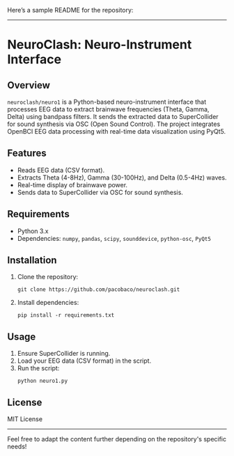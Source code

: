 Here’s a sample README for the repository:

---

# NeuroClash: Neuro-Instrument Interface

## Overview
`neuroclash/neuro1` is a Python-based neuro-instrument interface that processes EEG data to extract brainwave frequencies (Theta, Gamma, Delta) using bandpass filters. It sends the extracted data to SuperCollider for sound synthesis via OSC (Open Sound Control). The project integrates OpenBCI EEG data processing with real-time data visualization using PyQt5.

## Features
- Reads EEG data (CSV format).
- Extracts Theta (4-8Hz), Gamma (30-100Hz), and Delta (0.5-4Hz) waves.
- Real-time display of brainwave power.
- Sends data to SuperCollider via OSC for sound synthesis.

## Requirements
- Python 3.x
- Dependencies: `numpy`, `pandas`, `scipy`, `sounddevice`, `python-osc`, `PyQt5`

## Installation
1. Clone the repository:
    ```
    git clone https://github.com/pacobaco/neuroclash.git
    ```
2. Install dependencies:
    ```
    pip install -r requirements.txt
    ```

## Usage
1. Ensure SuperCollider is running.
2. Load your EEG data (CSV format) in the script.
3. Run the script:
    ```
    python neuro1.py
    ```

## License
MIT License

---

Feel free to adapt the content further depending on the repository's specific needs!
